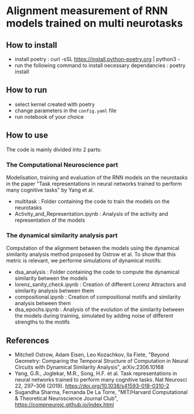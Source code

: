 # Alignment measurement of RNN models trained on multi neurotasks

## How to install

- install poetry : curl -sSL https://install.python-poetry.org | python3 -
- run the following command to install necessary dependancies : poetry install 

## How to run

- select kernel created with poetry
- change parameters in the `config.yaml` file
- run notebook of your choice

## How to use

The code is mainly divided into 2 parts:

### The Computational Neuroscience part

Modelisation, training and evaluation of the RNN models on the neurotasks in the paper "Task representations in neural networks trained to perform many cognitive tasks" by Yang et al.
- multitask : Folder containing the code to train the models on the neurotasks
- Activity_and_Representation.ipynb : Analysis of the activity and representation of the models

### The dynamical similarity analysis part

Computation of the alignment between the models using the dynamical similarity analysis method proposed by Ostrow et al.
To show that this metric is relevant, we performe simulations of dynamical motifs:
- dsa_analysis : Folder containing the code to compute the dynamical similarity between the models
- lorenz_sanity_check.ipynb : Creation of different Lorenz Attractors and similarity analysis between them
- compositional.ipynb : Creation of compositional motifs and similarity analysis between them
- dsa_epochs.ipynb : Analysis of the evolution of the similarity between the models during training, simulated by adding noise of different strengths to the motifs


## References

- Mitchell Ostrow, Adam Eisen, Leo Kozachkov, Ila Fiete, "Beyond Geometry: Comparing the Temporal Structure of Computation in Neural Circuits with Dynamical Similarity Analysis", 	arXiv:2306.10168
- Yang, G.R., Joglekar, M.R., Song, H.F. et al. Task representations in neural networks trained to perform many cognitive tasks. Nat Neurosci 22, 297–306 (2019). https://doi.org/10.1038/s41593-018-0310-2
- Sugandha Sharma, Fernanda De La Torre, "MIT/Harvard Computational & Theoretical Neuroscience Journal Club", https://compneurojc.github.io/index.html 